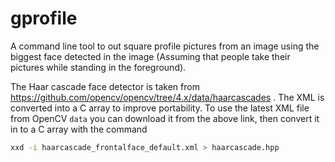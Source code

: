 # gprofile

A command line tool to out square profile pictures from an image using the biggest face detected in the image (Assuming that people take their pictures while standing in the foreground). 



The Haar cascade face detector is taken from https://github.com/opencv/opencv/tree/4.x/data/haarcascades . The XML is converted into a C array to improve portability. To use the latest XML file from OpenCV `data` you can download it from the above link, then convert it in to a C array with the command 

```bash
xxd -i haarcascade_frontalface_default.xml > haarcascade.hpp
```

